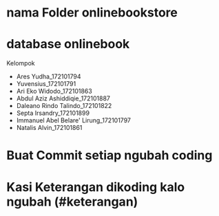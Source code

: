 # nama Folder onlinebookstore
# database onlinebook

Kelompok

- Ares Yudha_172101794
- Yuvensius_172101791
- Ari Eko Widodo_172101863
- Abdul Aziz Ashiddiqie_172101887
- Daleano Rindo Talindo_172101822
- Septa Irsandry_172101899
- Immanuel Abel Belare' Lirung_172101797
- Natalis Alvin_172101861

# Buat Commit setiap ngubah coding 

# Kasi Keterangan dikoding kalo ngubah (#keterangan)


